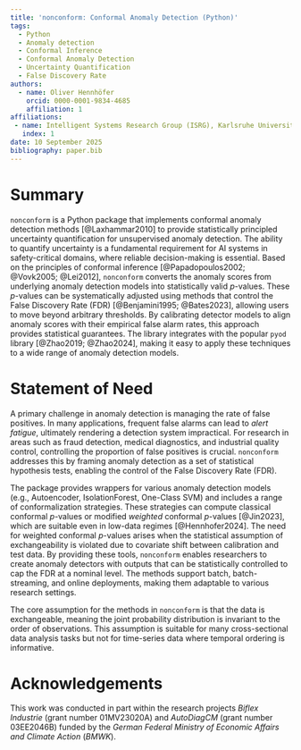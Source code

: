 ```yaml
---
title: 'nonconform: Conformal Anomaly Detection (Python)'
tags:
  - Python
  - Anomaly detection
  - Conformal Inference
  - Conformal Anomaly Detection
  - Uncertainty Quantification
  - False Discovery Rate
authors:
  - name: Oliver Hennhöfer
    orcid: 0000-0001-9834-4685
    affiliation: 1
affiliations:
 - name: Intelligent Systems Research Group (ISRG), Karlsruhe University of Applied Sciences (HKA), Karlsruhe, Germany
   index: 1
date: 10 September 2025
bibliography: paper.bib
---
```


# Summary

`nonconform` is a Python package that implements conformal anomaly detection methods [@Laxhammar2010] to provide statistically principled uncertainty quantification for unsupervised anomaly detection.
The ability to quantify uncertainty is a fundamental requirement for AI systems in safety-critical domains, where reliable decision-making is essential.
Based on the principles of conformal inference [@Papadopoulos2002; @Vovk2005; @Lei2012], `nonconform` converts the anomaly scores from underlying anomaly detection models into statistically valid $p$-values.
These $p$-values can be systematically adjusted using methods that control the False Discovery Rate (FDR) [@Benjamini1995; @Bates2023], allowing users to move beyond arbitrary thresholds.
By calibrating detector models to align anomaly scores with their empirical false alarm rates, this approach provides statistical guarantees.
The library integrates with the popular `pyod` library [@Zhao2019; @Zhao2024], making it easy to apply these techniques to a wide range of anomaly detection models.

# Statement of Need

A primary challenge in anomaly detection is managing the rate of false positives.
In many applications, frequent false alarms can lead to *alert fatigue*, ultimately rendering a detection system impractical.
For research in areas such as fraud detection, medical diagnostics, and industrial quality control, controlling the proportion of false positives is crucial.
`nonconform` addresses this by framing anomaly detection as a set of statistical hypothesis tests, enabling the control of the False Discovery Rate (FDR).

The package provides wrappers for various anomaly detection models (e.g., Autoencoder, IsolationForest, One-Class SVM) and includes a range of conformalization strategies.
These strategies can compute classical conformal $p$-values or modified *weighted* conformal $p$-values [@Jin2023], which are suitable even in low-data regimes [@Hennhofer2024].
The need for weighted conformal $p$-values arises when the statistical assumption of exchangeability is violated due to covariate shift between calibration and test data.
By providing these tools, `nonconform` enables researchers to create anomaly detectors with outputs that can be statistically controlled to cap the FDR at a nominal level.
The methods support batch, batch-streaming, and online deployments, making them adaptable to various research settings.

The core assumption for the methods in `nonconform` is that the data is exchangeable, meaning the joint probability distribution is invariant to the order of observations.
This assumption is suitable for many cross-sectional data analysis tasks but not for time-series data where temporal ordering is informative.

# Acknowledgements

This work was conducted in part within the research projects *Biflex Industrie* (grant number 01MV23020A) and *AutoDiagCM* (grant number 03EE2046B) funded by the *German Federal Ministry of Economic Affairs and Climate Action* (*BMWK*).
